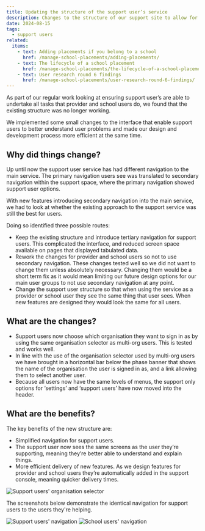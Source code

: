 ```yaml
---
title: Updating the structure of the support user’s service
description: Changes to the structure of our support site to allow for continued feature parity with all user groups
date: 2024-08-15
tags:
  - support users
related:
  items:
    - text: Adding placements if you belong to a school
      href: /manage-school-placements/adding-placements/
    - text: The lifecycle of a school placement
      href: /manage-school-placements/the-lifecycle-of-a-school-placement/
    - text: User research round 6 findings
      href: /manage-school-placements/user-research-round-6-findings/
---
```


As part of our regular work looking at ensuring support user’s are able to undertake all tasks that provider and school users do, we found that the existing structure was no longer working.

We implemented some small changes to the interface that enable support users to better understand user problems and made our design and development process more efficient at the same time.

## Why did things change?

Up until now the support user service has had different navigation to the main service. The primary navigation users see was translated to secondary navigation within the support space, where the primary navigation showed support user options.

With new features introducing secondary navigation into the main service, we had to look at whether the existing approach to the support service was still the best for users.

Doing so identified three possible routes:

- Keep the existing structure and introduce tertiary navigation for support users. This complicated the interface, and reduced screen space available on pages that displayed tabulated data.
- Rework the changes for provider and school users so not to use secondary navigation. These changes tested well so we did not want to change them unless absolutely necessary. Changing them would be a short term fix as it would mean limiting our future design options for our main user groups to not use secondary navigation at any point.
- Change the support user structure so that when using the service as a provider or school user they see the same thing that user sees. When new features are designed they would look the same for all users.

## What are the changes?

- Support users now choose which organisation they want to sign in as by using the same organisation selector as multi-org users. This is tested and works well.
- In line with the use of the organisation selector used by multi-org users we have brought in a horizontal bar below the phase banner that shows the name of the organisation the user is signed in as, and a link allowing them to select another user.
- Because all users now have the same levels of menus, the support only options for ‘settings’ and ‘support users’ have now moved into the header.

## What are the benefits?

The key benefits of the new structure are:

- Simplified navigation for support users.
- The support user now sees the same screens as the user they’re supporting, meaning they’re better able to understand and explain things.
- More efficient delivery of new features. As we design features for provider and school users they’re automatically added in the support console, meaning quicker delivery times.

![Support users' organisation selector](support-org-selector.png "Support users' organisation selector")

The screenshots below demonstrate the identical navigation for support users to the users they're helping.

![Support users' navigation](support-nav.png "Support users' navigation")
![School users' navigation](school-nav.png "School users' navigation")

